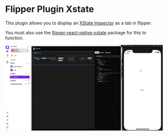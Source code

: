 # Flipper Plugin Xstate

This plugin allows you to display an [XState Inspector](https://statecharts.io/inspect) as a tab in flipper. 

You must also use the [flipper-react-native-xstate](https://github.com/cpetzel/react-native-flipper-xstate) package for this to function. 

![Xstate Viz](static/xstate-viz-rn.gif?raw=true "Xstate Viz")
